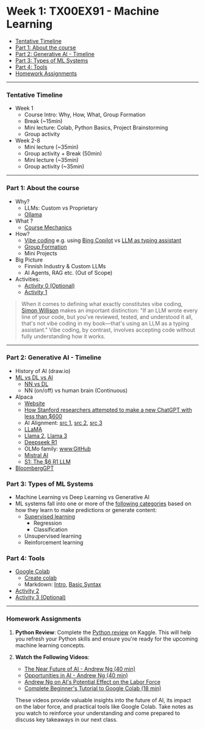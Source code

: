 # Week 1:  TX00EX91 - Machine Learning

- [Tentative Timeline](#tentative-timeline)
- [Part 1: About the course](#part-1-about-the-course)
- [Part 2: Generative AI - Timeline](#part-2-generative-ai---timeline)
- [Part 3: Types of ML Systems](#part-3-types-of-ml-systems)
- [Part 4: Tools](#part-4-tools)
- [Homework Assignments](#homework-assignments)


---

### Tentative Timeline

- Week 1
  - Course Intro: Why, How, What, Group Formation
  - Break (~15min)
  - Mini lecture: Colab, Python Basics, Project Brainstorming
  - Group activity
- Week 2-8
  - Mini lecture (~35min)
  - Group activity + Break (50min)
  - Mini lecture (~35min)
  - Group activity (~35min)

---

### Part 1: About the course

- Why?
  - LLMs: Custom vs Proprietary
  - [Ollama](https://ollama.com/)
- What ?
  - [Course Mechanics](./material/about-course.md)
- How?
  - [Vibe coding](https://en.wikipedia.org/wiki/Vibe_coding) e.g. using [Bing Copilot](https://copilot.microsoft.com) vs [LLM as typing assistant](https://en.wikipedia.org/wiki/Vibe_coding#cite_note-:3-1)
  - [Group Formation](./material/teams.md) 
  - Mini Projects
- Big Picture
  - Finnish Industry & Custom LLMs
  - AI Agents, RAG etc. (Out of Scope)
- Activities:
  - [Activity 0 (Optional)](./material/activity0.md)
  - [Activity 1](./material/activity1.md)


> When it comes to defining what exactly constitutes vibe coding, [Simon Willison](https://arstechnica.com/ai/2025/03/is-vibe-coding-with-ai-gnarly-or-reckless-maybe-some-of-both/) makes an important distinction: "If an LLM wrote every line of your code, but you've reviewed, tested, and understood it all, that's not vibe coding in my book—that's using an LLM as a typing assistant." Vibe coding, by contrast, involves accepting code without fully understanding how it works.

---

### Part 2: Generative AI - Timeline

- History of AI (draw.io)
- [ML vs DL vs AI](https://www.ibm.com/think/topics/ai-vs-machine-learning-vs-deep-learning-vs-neural-networks)
  - [NN vs DL](./material/ml.jpg)
  - NN (on/off) vs human brain (Continuous)
- Alpaca
  - [Website](https://crfm.stanford.edu/2023/03/13/alpaca.html)
  - [​​How Stanford researchers attempted to make a new ChatGPT with less than $600](https://stanforddaily.com/2023/04/02/how-stanford-researchers-attempted-to-make-a-new-chatgpt-with-less-than-600/)
  - AI Alignment: [src 1], [src 2], [src 3]
  - [LLaMA](https://ai.meta.com/blog/large-language-model-llama-meta-ai/)
  - [Llama 2](https://ai.meta.com/blog/llama-2/), [Llama 3](https://ollama.com/library/llama3.3)
  - [Deepseek R1](https://ollama.com/library/deepseek-r1)
  - OLMo family: [www](https://allenai.org/),[GitHub](https://github.com/allenai)
  - [ Mistral AI](https://github.com/mistralai)
  - [S1: The $6 R1 LLM](https://arxiv.org/abs/2501.19393)
- [BloombergGPT](https://www.bloomberg.com/company/press/bloomberggpt-50-billion-parameter-llm-tuned-finance/)



<!-- - [Prompting is revolutionizing AI](./material/prompt.png): (Opportunities in AI - Andrew Ng) -->

### Part 3: Types of ML Systems

- Machine Learning vs Deep Learning vs Generative AI
- ML systems fall into one or more of the [following categories] based on how they learn to make predictions or generate content:
  - [Supervised learning]
    - Regression
    - Classification
  - Unsupervised learning
  - Reinforcement learning

### Part 4: Tools

- [Google Colab](https://colab.research.google.com)
  - [Create colab](http://colab.research.google.com/#create=true)
  - Markdown: [Intro](https://colab.research.google.com/notebooks/markdown_guide.ipynb), [Basic Syntax](https://www.markdownguide.org/basic-syntax/)
- [Activity 2](./material/activity2.md)
- [Activity 3 (Optional)](./material/activity3.md)

<!-- > Note: While we will be using Google Colab, you can experiment on your own machine as well, particularly if you have access to a high-performance GPU. -->

---

### Homework Assignments

1. **Python Review**: Complete the [Python review](https://www.kaggle.com/learn/python) on Kaggle. This will help you refresh your Python skills and ensure you're ready for the upcoming machine learning concepts.

2. **Watch the Following Videos**:
   - [The Near Future of AI - Andrew Ng (40 min)](https://www.youtube.com/watch?v=KDBq0GqKpqA)
   - [Opportunities in AI - Andrew Ng (40 min)](https://www.youtube.com/watch?v=5p248yoa3oE)
   - [Andrew Ng on AI's Potential Effect on the Labor Force](https://www.youtube.com/watch?v=-mIjwN1o7nE)
   - [Complete Beginner's Tutorial to Google Colab (18 min)](https://www.youtube.com/watch?v=JJYZ3OE_lGo)

   These videos provide valuable insights into the future of AI, its impact on the labor force, and practical tools like Google Colab. Take notes as you watch to reinforce your understanding and come prepared to discuss key takeaways in our next class.





<!-- Links -->
[src 1]:https://arxiv.org/abs/2309.15025
[src 2]:https://openai.com/research/instruction-following
[src 3]:https://arxiv.org/abs/2203.02155
[following categories]:https://developers.google.com/machine-learning/intro-to-ml/what-is-ml
[Supervised learning]:https://developers.google.com/machine-learning/intro-to-ml/supervised



<!-- 
- demo: https://huggingface.co/learn/nlp-course/chapter1/3 
-->


<!-- 
- [Normware: The Decline of Software Engineering](https://timkellogg.me/blog/2025/01/02/normware.html)
- [Normies](https://www.reddit.com/r/INTP/comments/13o66tq/what_exactly_qualifies_someone_as_a_normie/): non-engineers (accountants, lawyers, etc.) that are empowered to create their own software to solve their own problems. 
-->